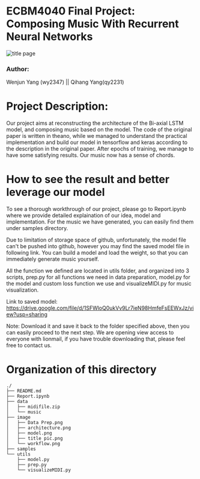 # ECBM4040 Final Project: Composing Music With Recurrent Neural Networks

![title page](https://github.com/ecbme4040/e4040-2020fall-Project-MYEY-wy2346-qy2231/blob/main/image/title%20pic.png)

### Author: 
Wenjun Yang (wy2347) || Qihang Yang(qy2231)


# Project Description:
Our project aims at reconstructing the architecture of the Bi-axial LSTM model, and composing music based on the model. The code of the original paper is written in theano,  while we managed to understand the practical implementation and build our model in tensorflow and keras according to the description in the original paper. After epochs of training, we manage to have some satisfying results. Our music now has a sense of chords.


# How to see the result and better leverage our model
To see a thorough workthrough of our project, please go to Report.ipynb where we provide detailed explaination of our idea, model and implementation. For the music we have generated, you can easily find them under samples directory.

Due to limitation of storage space of github, unfortunately, the model file can't be pushed into github, however you may find the saved model file in following link. You can build a model and load the weight, so that you can immediately generate music yourself.

All the function we defined are located in utils folder, and organized into 3 scripts, prep.py for all functions we need in data preparation, model.py for the model and custom loss function we use and visualizeMIDI.py for music visualization.

Link to saved model:
https://drive.google.com/file/d/1SFWloQ0ukVv9Lr7ieN98HmfeFsEEWxJz/view?usp=sharing

Note: Download it and save it back to the folder specified above, then you can easily proceed to the next step. 
We are opening view access to everyone with lionmail, if you have trouble downloading that, please feel free to contact us.

# Organization of this directory
```
./
├── README.md
├── Report.ipynb
├── data
│   ├── midifile.zip
│   └── music
├── image
│   ├── Data Prep.png
│   ├── architecture.png
│   ├── model.png
│   ├── title pic.png
│   └── workflow.png
├── samples
└── utils
    ├── model.py
    ├── prep.py
    └── visualizeMIDI.py
```
